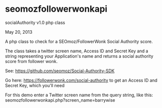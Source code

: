 seomozfollowerwonkapi
=====================

socialAuthority v1.0 php class

May 20, 2013

A php class to check for a SEOmoz/FollowerWonk Social Authority score. 

The class takes a twitter screen name, Access ID and Secret Key and  a string representing your Application's name and returns a social authority score from follower wonk.

See: https://github.com/seomoz/Social-Authority-SDK

Go here: https://followerwonk.com/social-authority to get an Access ID and Secret Key, which you'll need

For this demo enter a Twitter screen name from the query string, like this: seomozfollowerwonkapi.php?screen_name=barrywise
